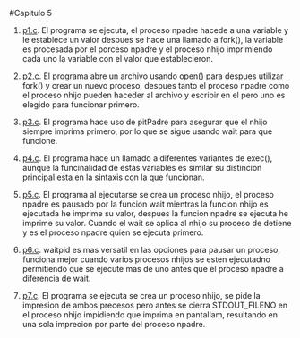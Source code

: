 #Capitulo 5

1. [p1.c][p1]. El programa se ejecuta, el proceso npadre hacede a una variable y le establece un valor despues se hace una llamado a fork(), la variable es procesada por el porceso npadre y el proceso nhijo imprimiendo cada uno la variable con el valor que establecieron.

2. [p2.c][p2]. El programa abre un archivo usando open() para despues utilizar fork() y crear un nuevo proceso, despues tanto el proceso npadre como el proceso nhijo pueden haceder al archivo y escribir en el pero uno es elegido para funcionar primero.

3. [p3.c][p3]. El programa hace uso de pitPadre para asegurar que el nhijo siempre imprima primero, por lo que se sigue usando wait para que funcione.

4. [p4.c][p4]. El programa hace un llamado a diferentes variantes de exec(), aunque la funcinalidad de estas variables es similar su distincion principal esta en la sintaxis con la que funcionan.

5. [p5.c][p5]. El programa al ejecutarse se crea un proceso nhijo, el proceso npadre es pausado por la funcion wait mientras la funcion nhijo es ejecutada he imprime su valor, despues la funcion npadre se ejecuta he imprime su valor.
Cuando el wait se aplica al nhijo su proceso de detiene y es el proceso npadre quien se ejecuta primero.

6. [p6.c][p6]. waitpid es mas versatil en las opciones para pausar un proceso, funciona mejor cuando varios procesos nhijos se esten ejecutadno permitiendo que se ejecute mas de uno antes que el proceso npadre a diferencia de wait.

7. [p7.c][p7]. El programa se ejecuta se crea un proceso nhijo, se pide la impresion de ambos precesos pero antes se cierra STDOUT_FILENO en el proceso nhijo impidiendo que imprima en pantallam, resultando en una sola imprecion por parte del proceso npadre.



[p1]: https://github.com/jesus748/sistemasOperativos/blob/master/Ejercicios-Programacion-C05/p1.c
[p2]: https://github.com/jesus748/sistemasOperativos/blob/master/Ejercicios-Programacion-C05/p2.c
[p3]: https://github.com/jesus748/sistemasOperativos/blob/master/Ejercicios-Programacion-C05/p3.c
[p4]: https://github.com/jesus748/sistemasOperativos/blob/master/Ejercicios-Programacion-C05/p3.c
[p5]: https://github.com/jesus748/sistemasOperativos/blob/master/Ejercicios-Programacion-C05/p5.c
[p6]: https://github.com/jesus748/sistemasOperativos/blob/master/Ejercicios-Programacion-C05/p6.c
[p7]: https://github.com/jesus748/sistemasOperativos/blob/master/Ejercicios-Programacion-C05/p7.c/


